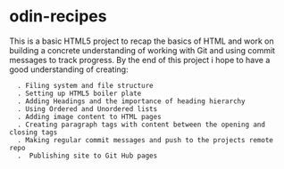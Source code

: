 # odin-recipes

This is a basic HTML5 project to recap the basics of HTML and work on building a concrete understanding of working with Git and using commit messages to track progress.
By the end of this project i hope to have a good understanding of creating:

      . Filing system and file structure
      . Setting up HTML5 boiler plate
      . Adding Headings and the importance of heading hierarchy
      . Using Ordered and Unordered lists 
      . Adding image content to HTML pages
      . Creating paragraph tags with content between the opening and closing tags
      . Making regular commit messages and push to the projects remote repo
      .  Publishing site to Git Hub pages
